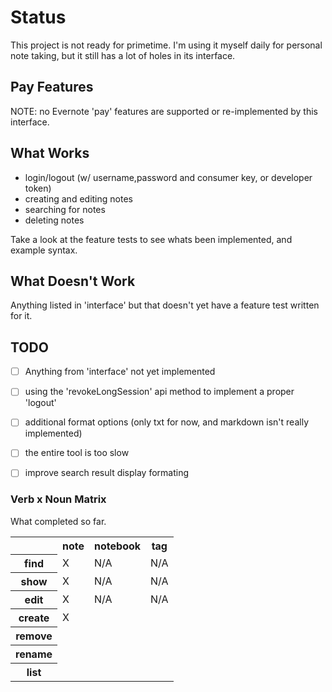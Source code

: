 Status
====

This project is not ready for primetime. I'm using it myself daily for personal note taking, but it still has a lot of holes in its interface.


Pay Features
----

NOTE: no Evernote 'pay' features are supported or re-implemented by this interface.



What Works
---

* login/logout (w/ username,password and consumer key, or developer token)
* creating and editing notes
* searching for notes
* deleting notes

Take a look at the feature tests to see whats been implemented, and example syntax.

What Doesn't Work
---

Anything listed in 'interface' but that doesn't yet have a feature test written for it.

TODO
---

* [ ] Anything from 'interface' not yet implemented
* [ ] using the 'revokeLongSession' api method to implement a proper 'logout'
* [ ] additional format options (only txt for now, and markdown isn't really implemented)
* [ ] the entire tool is too slow
* [ ] improve search result display formating


### Verb x Noun Matrix

What completed so far.

<table>

<tr><td></td>        <th>note</th>    <th>notebook</th> <th>tag</th> </tr>

<tr><th>find</th>    <td>X</td>       <td>N/A</td>      <td>N/A</td> </tr>
<tr><th>show</th>    <td>X</td>       <td>N/A</td>      <td>N/A</td> </tr>
<tr><th>edit</th>    <td>X</td>       <td>N/A</td>      <td>N/A</td> </tr>
<tr><th>create</th>  <td>X</td>       <td></td>         <td></td> </tr>
<tr><th>remove</th>  <td></td>        <td></td>         <td></td> </tr>
<tr><th>rename</th>  <td></td>        <td></td>         <td></td> </tr>
<tr><th>list</th>    <td></td>        <td></td>         <td></td> </tr>

</table>



